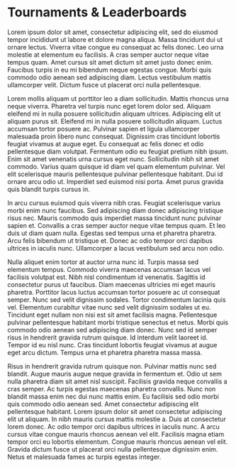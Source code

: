 # Tournaments &amp; Leaderboards

Lorem ipsum dolor sit amet, consectetur adipiscing elit, sed do eiusmod tempor incididunt ut labore et dolore magna aliqua. Massa tincidunt dui ut ornare lectus. Viverra vitae congue eu consequat ac felis donec. Leo urna molestie at elementum eu facilisis. A cras semper auctor neque vitae tempus quam. Amet cursus sit amet dictum sit amet justo donec enim. Faucibus turpis in eu mi bibendum neque egestas congue. Morbi quis commodo odio aenean sed adipiscing diam. Lectus vestibulum mattis ullamcorper velit. Dictum fusce ut placerat orci nulla pellentesque.

Lorem mollis aliquam ut porttitor leo a diam sollicitudin. Mattis rhoncus urna neque viverra. Pharetra vel turpis nunc eget lorem dolor sed. Aliquam eleifend mi in nulla posuere sollicitudin aliquam ultrices. Adipiscing elit ut aliquam purus sit. Eleifend mi in nulla posuere sollicitudin aliquam. Luctus accumsan tortor posuere ac. Pulvinar sapien et ligula ullamcorper malesuada proin libero nunc consequat. Dignissim cras tincidunt lobortis feugiat vivamus at augue eget. Eu consequat ac felis donec et odio pellentesque diam volutpat. Fermentum odio eu feugiat pretium nibh ipsum. Enim sit amet venenatis urna cursus eget nunc. Sollicitudin nibh sit amet commodo. Varius quam quisque id diam vel quam elementum pulvinar. Vel elit scelerisque mauris pellentesque pulvinar pellentesque habitant. Dui id ornare arcu odio ut. Imperdiet sed euismod nisi porta. Amet purus gravida quis blandit turpis cursus in.

In arcu cursus euismod quis viverra nibh cras. Feugiat scelerisque varius morbi enim nunc faucibus. Sed adipiscing diam donec adipiscing tristique risus nec. Mauris commodo quis imperdiet massa tincidunt nunc pulvinar sapien et. Convallis a cras semper auctor neque vitae tempus quam. Et leo duis ut diam quam nulla. Egestas sed tempus urna et pharetra pharetra. Arcu felis bibendum ut tristique et. Donec ac odio tempor orci dapibus ultrices in iaculis nunc. Ullamcorper a lacus vestibulum sed arcu non odio.

Nulla aliquet enim tortor at auctor urna nunc id. Turpis massa sed elementum tempus. Commodo viverra maecenas accumsan lacus vel facilisis volutpat est. Nibh nisl condimentum id venenatis. Sagittis id consectetur purus ut faucibus. Diam maecenas ultricies mi eget mauris pharetra. Porttitor lacus luctus accumsan tortor posuere ac ut consequat semper. Nunc sed velit dignissim sodales. Tortor condimentum lacinia quis vel. Elementum curabitur vitae nunc sed velit dignissim sodales ut eu. Tincidunt eget nullam non nisi est sit amet facilisis magna. Pellentesque pulvinar pellentesque habitant morbi tristique senectus et netus. Morbi quis commodo odio aenean sed adipiscing diam donec. Nunc sed id semper risus in hendrerit gravida rutrum quisque. Id interdum velit laoreet id. Tempor id eu nisl nunc. Cras tincidunt lobortis feugiat vivamus at augue eget arcu dictum. Tempus urna et pharetra pharetra massa massa.

Risus in hendrerit gravida rutrum quisque non. Pulvinar mattis nunc sed blandit. Augue mauris augue neque gravida in fermentum et. Odio ut sem nulla pharetra diam sit amet nisl suscipit. Facilisis gravida neque convallis a cras semper. Ac turpis egestas maecenas pharetra convallis. Nunc non blandit massa enim nec dui nunc mattis enim. Eu facilisis sed odio morbi quis commodo odio aenean sed. Amet consectetur adipiscing elit pellentesque habitant. Lorem ipsum dolor sit amet consectetur adipiscing elit ut aliquam. In nibh mauris cursus mattis molestie a. Duis at consectetur lorem donec. Ac odio tempor orci dapibus ultrices in iaculis nunc. A arcu cursus vitae congue mauris rhoncus aenean vel elit. Facilisis magna etiam tempor orci eu lobortis elementum. Congue mauris rhoncus aenean vel elit. Gravida dictum fusce ut placerat orci nulla pellentesque dignissim enim. Netus et malesuada fames ac turpis egestas integer.